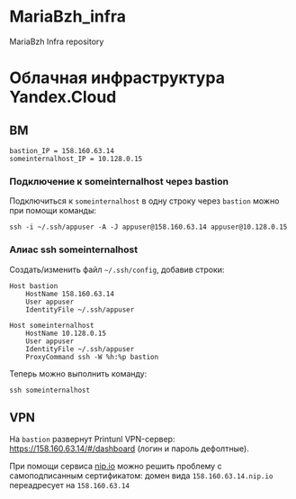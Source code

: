 # MariaBzh_infra
MariaBzh Infra repository

# Облачная инфраструктура Yandex.Cloud

## ВМ

``` text
bastion_IP = 158.160.63.14
someinternalhost_IP = 10.128.0.15
```

### Подключение к someinternalhost через bastion

Подключиться к `someinternalhost` в одну строку через `bastion` можно при помощи команды:
``` text
ssh -i ~/.ssh/appuser -A -J appuser@158.160.63.14 appuser@10.128.0.15
```

### Алиас ssh someinternalhost

Создать/изменить файл `~/.ssh/config`, добавив строки:
```text
Host bastion
	HostName 158.160.63.14
	User appuser
	IdentityFile ~/.ssh/appuser

Host someinternalhost
	HostName 10.128.0.15
	User appuser
	IdentityFile ~/.ssh/appuser
	ProxyCommand ssh -W %h:%p bastion
```

Теперь можно выполнить команду:
``` text
ssh someinternalhost
```

## VPN

На `bastion` развернут Printunl VPN-сервер: https://158.160.63.14/#/dashboard
(логин и пароль дефолтные).

При помощи сервиса [nip.io](https://nip.io/) можно решить проблему с самоподписанным сертификатом:
домен вида `158.160.63.14.nip.io` переадресует на `158.160.63.14`